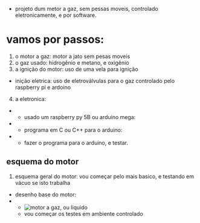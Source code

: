 - projeto dum metor a gaz, sem pessas moveis, controlado eletronicamente, e por software.
# vamos por passos:
1. o motor a gaz: motor a jato sem pesas moveis
2. o gaz usado: hidrogênio e metano, e oxigênio
3. a ignição do motor: uso de uma vela para ignição
 - inição eletrica: uso de eletroválvulas para o gaz controlado pelo raspberry pi e ardoino
4. a eletronica:
- - usado um raspberry py 5B ou arduino mega:
- - programa em C ou C++ para o arduino:
- - fazer o programa para o arduino, e testar.
## esquema do motor 
1. esquema geral do motor: vou começar pelo mais basico, e testando em vácuo se isto trabalha
- desenho base do motor: 
- - ![motor a gaz, ou liquido](https://github.com/0joseDark/dream/blob/main/teste_de_desenho-motor_de_combustao-1.jpg)
  - vou começar os testes em ambiente controlado
